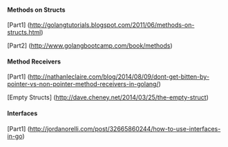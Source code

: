 
#### Methods on Structs

[Part1]
(http://golangtutorials.blogspot.com/2011/06/methods-on-structs.html)

[Part2]
(http://www.golangbootcamp.com/book/methods)

#### Method Receivers

[Part1]
(http://nathanleclaire.com/blog/2014/08/09/dont-get-bitten-by-pointer-vs-non-pointer-method-receivers-in-golang/)

[Empty Structs]
(http://dave.cheney.net/2014/03/25/the-empty-struct)

#### Interfaces
[Part1]
(http://jordanorelli.com/post/32665860244/how-to-use-interfaces-in-go)
